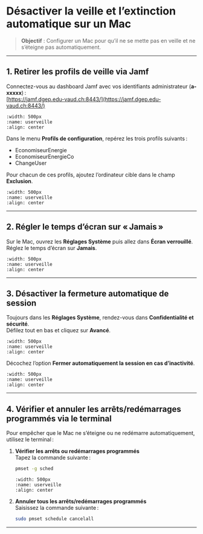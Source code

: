 <!--
Auteur : [Mussa]
Date : [30.09.2025]
Description : Désactiver la veille et l’extinction automatique sur un Mac via Jamf et les réglages système.
-->

# Désactiver la veille et l’extinction automatique sur un Mac

> **Objectif** : Configurer un Mac pour qu’il ne se mette pas en veille et ne s’éteigne pas automatiquement.

---

## 1. Retirer les profils de veille via Jamf

Connectez-vous au dashboard Jamf avec vos identifiants administrateur (**a-xxxxx**) :  
[https://jamf.dgep.edu-vaud.ch:8443/](https://jamf.dgep.edu-vaud.ch:8443/)

```{image} images/jamfRuleDashboard.png
:width: 500px
:name: userveille
:align: center
```

Dans le menu **Profils de configuration**, repérez les trois profils suivants :

- EconomiseurEnergie
- EconomiseurEnergieCo
- ChangeUser

Pour chacun de ces profils, ajoutez l’ordinateur cible dans le champ **Exclusion**.

```{image} images/userveille1.png
:width: 500px
:name: userveille
:align: center
```

---

## 2. Régler le temps d’écran sur « Jamais »

Sur le Mac, ouvrez les **Réglages Système** puis allez dans **Écran verrouillé**.  
Réglez le temps d’écran sur **Jamais**.

```{image} images/userveille2.png
:width: 500px
:name: userveille
:align: center
```

---

## 3. Désactiver la fermeture automatique de session

Toujours dans les **Réglages Système**, rendez-vous dans **Confidentialité et sécurité**.  
Défilez tout en bas et cliquez sur **Avancé**.

```{image} images/userveille3.png
:width: 500px
:name: userveille
:align: center
```

Décochez l’option **Fermer automatiquement la session en cas d’inactivité**.

```{image} images/userveille4.png
:width: 500px
:name: userveille
:align: center
```

---

## 4. Vérifier et annuler les arrêts/redémarrages programmés via le terminal

Pour empêcher que le Mac ne s’éteigne ou ne redémarre automatiquement, utilisez le terminal :

1. **Vérifier les arrêts ou redémarrages programmés**  
   Tapez la commande suivante :

    ```bash
    pmset -g sched
    ```

    ```{image} images/userveille5.png
    :width: 500px
    :name: userveille
    :align: center
    ```

2. **Annuler tous les arrêts/redémarrages programmés**  
   Saisissez la commande suivante :

    ```bash
    sudo pmset schedule cancelall
    ```

---

